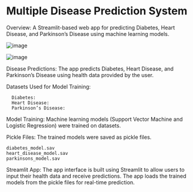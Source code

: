 # Multiple Disease Prediction System

Overview: A Streamlit-based web app for predicting Diabetes, Heart Disease, and Parkinson’s Disease using machine learning models.

![image](https://github.com/user-attachments/assets/13e22fa4-b4f9-4779-9b7a-aa72e284d4cc)


![image](https://github.com/user-attachments/assets/3981686e-d5de-4cd2-ac01-2e96a75a6273)


Disease Predictions: The app predicts Diabetes, Heart Disease, and Parkinson’s Disease using health data provided by the user.

Datasets Used for Model Training:

      Diabetes: 
      Heart Disease:
      Parkinson’s Disease: 
      
Model Training: Machine learning models (Support Vector Machine and Logistic Regression) were trained on datasets.

Pickle Files: The trained models were saved as pickle files.

    diabetes_model.sav
    heart_disease_model.sav
    parkinsons_model.sav
    
Streamlit App: The app interface is built using Streamlit to allow users to input their health data and receive predictions. The app loads the trained models from the pickle files for real-time prediction.
